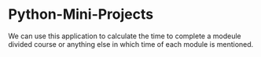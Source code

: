 # Python-Mini-Projects
We can use this application to calculate the time to complete a modeule divided course or anything else in which time of each module is mentioned.
